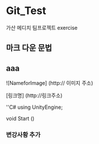 # Git_Test
가산 메디치 팀프로젝트 exercise

## 마크 다운 문법

## aaa

![NameforImage] (http:// 이미지 주소)

[링크명] (http://링크주소)

''C#
using UnityEngine;

void Start
()

### 변강사황 추가

